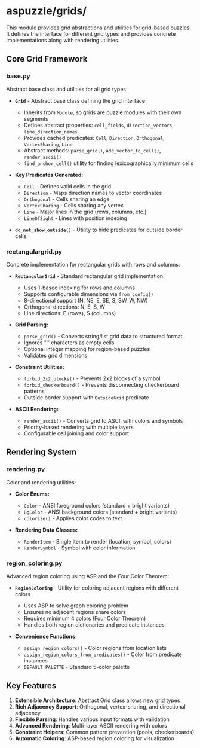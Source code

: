 # aspuzzle/grids/

This module provides grid abstractions and utilities for grid-based puzzles. It defines the interface for different grid types and provides concrete implementations along with rendering utilities.

## Core Grid Framework

### base.py
Abstract base class and utilities for all grid types:

- **`Grid`** - Abstract base class defining the grid interface
  - Inherits from `Module`, so grids are puzzle modules with their own segments
  - Defines abstract properties: `cell_fields`, `direction_vectors`, `line_direction_names`
  - Provides cached predicates: `Cell`, `Direction`, `Orthogonal`, `VertexSharing`, `Line`
  - Abstract methods: `parse_grid()`, `add_vector_to_cell()`, `render_ascii()`
  - `find_anchor_cell()` utility for finding lexicographically minimum cells

- **Key Predicates Generated:**
  - `Cell` - Defines valid cells in the grid
  - `Direction` - Maps direction names to vector coordinates  
  - `Orthogonal` - Cells sharing an edge
  - `VertexSharing` - Cells sharing any vertex
  - `Line` - Major lines in the grid (rows, columns, etc.)
  - `LineOfSight` - Lines with position indexing

- **`do_not_show_outside()`** - Utility to hide predicates for outside border cells

### rectangulargrid.py
Concrete implementation for rectangular grids with rows and columns:

- **`RectangularGrid`** - Standard rectangular grid implementation
  - Uses 1-based indexing for rows and columns
  - Supports configurable dimensions via `from_config()`
  - 8-directional support (N, NE, E, SE, S, SW, W, NW)
  - Orthogonal directions: N, E, S, W
  - Line directions: E (rows), S (columns)

- **Grid Parsing:**
  - `parse_grid()` - Converts string/list grid data to structured format
  - Ignores "." characters as empty cells
  - Optional integer mapping for region-based puzzles
  - Validates grid dimensions

- **Constraint Utilities:**
  - `forbid_2x2_blocks()` - Prevents 2x2 blocks of a symbol
  - `forbid_checkerboard()` - Prevents disconnecting checkerboard patterns
  - Outside border support with `OutsideGrid` predicate

- **ASCII Rendering:**
  - `render_ascii()` - Converts grid to ASCII with colors and symbols
  - Priority-based rendering with multiple layers
  - Configurable cell joining and color support

## Rendering System

### rendering.py
Color and rendering utilities:

- **Color Enums:**
  - `Color` - ANSI foreground colors (standard + bright variants)
  - `BgColor` - ANSI background colors (standard + bright variants)
  - `colorize()` - Applies color codes to text

- **Rendering Data Classes:**
  - `RenderItem` - Single item to render (location, symbol, colors)
  - `RenderSymbol` - Symbol with color information

### region_coloring.py
Advanced region coloring using ASP and the Four Color Theorem:

- **`RegionColoring`** - Utility for coloring adjacent regions with different colors
  - Uses ASP to solve graph coloring problem
  - Ensures no adjacent regions share colors
  - Requires minimum 4 colors (Four Color Theorem)
  - Handles both region dictionaries and predicate instances

- **Convenience Functions:**
  - `assign_region_colors()` - Color regions from location lists
  - `assign_region_colors_from_predicates()` - Color from predicate instances
  - `DEFAULT_PALETTE` - Standard 5-color palette

## Key Features

1. **Extensible Architecture**: Abstract Grid class allows new grid types
2. **Rich Adjacency Support**: Orthogonal, vertex-sharing, and directional adjacency
3. **Flexible Parsing**: Handles various input formats with validation
4. **Advanced Rendering**: Multi-layer ASCII rendering with colors
5. **Constraint Helpers**: Common pattern prevention (pools, checkerboards)
6. **Automatic Coloring**: ASP-based region coloring for visualization
